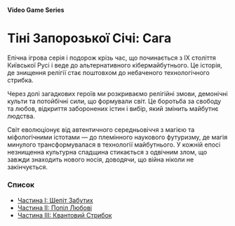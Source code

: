 #### Video Game Series

# Тіні Запорозької Січі: Сага

Епічна ігрова серія і подорож крізь час, що починається з IX століття Київської Русі і веде до альтернативного кібермайбутнього. Це історія, де знищення релігії стає поштовхом до небаченого технологічного стрибка.

Через долі загадкових героїв ми розкриваємо релігійні змови, демонічні культи та потойбічні сили, що формували світ. Це боротьба за свободу та любов, відкриття заборонених істин і вибір, який змінить майбутнє людства.

Світ еволюціонує від автентичного середньовіччя з магією та міфологічними істотами — до племінного наукового футуризму, де магія минулого трансформувалася в технології майбутнього. У кожній епосі незнищенна культурна спадщина стикається з одвічним злом, що завжди знаходить нового носія, доводячи, що війна ніколи не закінчується.

### Список

- [Частина I: Шепіт Забутих](/whispers-of-the-forgotten)
- [Частина II: Попіл Любові](/ashes-of-the-beloved)
- [Частина III: Квантовий Стрибок](/quantum-leap)
